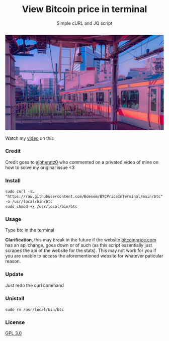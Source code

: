 <h1 align="center">View Bitcoin price in terminal</h1>
<p align="center">Simple cURL and JQ script</p>

##
<p align="center">
<img src="./btcgif.gif" alt="Video Preview" width="1000px">
</p>

Watch my [video](https://youtu.be/PcrhBHvcouo) on this

### Credit
Credit goes to [alpheratz0](https://github.com/alpheratz0) who commented on a privated video of mine on how to solve my original issue <3

### Install 
```
sudo curl -sL "https://raw.githubusercontent.com/Edesem/BTCPriceInTerminal/main/btc" -o /usr/local/bin/btc
sudo chmod +x /usr/local/bin/btc
```

### Usage
Type btc in the terminal

  **Clarification**, this may break in the future if the website [bitcoinprice.com](https://www.bitcoinprice.com/) has an api change, goes down or of such (as this script essentially just scrapes the api of the website for the stats). This may not work for you if you are unable to access the aforementioned website for whatever paticular reason.

### Update
Just redo the curl command

### Unistall
`sudo rm /usr/local/bin/btc`

### License
[GPL 3.0](https://raw.githubusercontent.com/Edesem/BTCPriceInTerminal/main/LICENSE)

